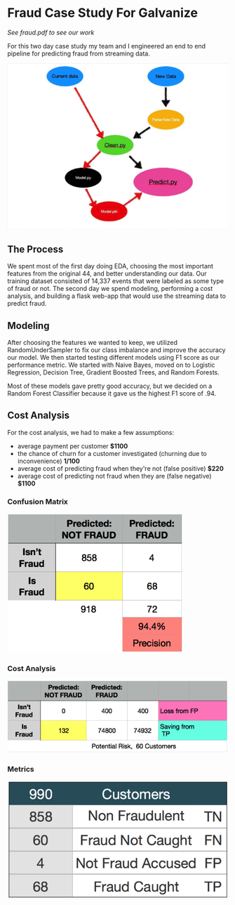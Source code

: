 # Fraud Case Study For Galvanize
*See fraud.pdf to see our work*  
  
For this two day case study my team and I engineered an end to end pipeline for predicting fraud from streaming data.  
  
![](images/pipeline.png) 
  
## The Process
We spent most of the first day doing EDA, choosing the most important features from the original 44, and better understanding our data. Our training dataset consisted of 14,337 events that were labeled as some type of fraud or not. The second day we spend modeling, performing a cost analysis, and building a flask web-app that would use the streaming data to predict fraud.

## Modeling
After choosing the features we wanted to keep, we utilized RandomUnderSampler to fix our class imbalance and improve the accuracy our model. We then started testing different models using F1 score as our performance metric. We started with Naive Bayes, moved on to Logistic Regression, Decision Tree, Gradient Boosted Trees, and Random Forests.  
  
Most of these models gave pretty good accuracy, but we decided on a Random Forest Classifier because it gave us the highest F1 score of .94.

## Cost Analysis
For the cost analysis, we had to make a few assumptions:  
- average payment per customer **$1100**
- the chance of churn for a customer investigated (churning due to inconvenience) **1/100**
- average cost of predicting fraud when they're not (false positive) **$220**
- average cost of predicting not fraud when they are (false negative) **$1100**
  
### Confusion Matrix
![](images/conf.png) 
  
### Cost Analysis
![](images/cost.png) 
  
### Metrics
![](images/rates.png) 




